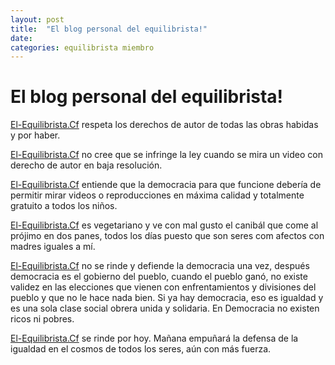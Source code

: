 ```yaml
---
layout: post
title:  "El blog personal del equilibrista!"
date:   
categories: equilibrista miembro
---
```

# El blog personal del equilibrista!

[El-Equilibrista.Cf](http://el-equilibrista.cf) respeta los derechos de autor de todas las obras habidas y por haber.

[El-Equilibrista.Cf](http://el-equilibrista.cf) no cree que se infringe la ley cuando se mira un video con derecho de autor en baja resolución.

[El-Equilibrista.Cf](http://el-equilibrista.cf) entiende que la democracia para que funcione debería de permitir  mirar videos o reproducciones en máxima calidad y totalmente gratuito a todos los niños.

[El-Equilibrista.Cf](http://el-equilibrista.cf) es vegetariano y ve con mal gusto el canibál que come al prójimo en dos panes, todos los días puesto que son seres com afectos con madres iguales a mí.

[El-Equilibrista.Cf](http://el-equilibrista.cf) no se rinde y defiende la democracia una vez, después democracia es el gobierno del pueblo, cuando el pueblo ganó, no existe validez en las elecciones que vienen con enfrentamientos y divisiones del pueblo y que no le hace nada bien. Si ya hay democracia, eso es igualdad y es una sola clase social obrera unida y solidaria. En Democracia no existen ricos ni pobres.

[El-Equilibrista.Cf](http://el-equilibrista.cf) se rinde por hoy. Mañana empuñará la defensa de la igualdad en el cosmos de todos los seres, aún con más fuerza.

